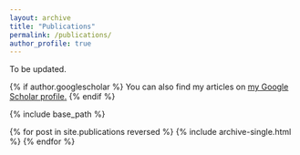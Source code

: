 ```yaml
---
layout: archive
title: "Publications"
permalink: /publications/
author_profile: true
---
```


To be updated.

{% if author.googlescholar %}
  You can also find my articles on <u><a href="{{author.googlescholar}}">my Google Scholar profile</a>.</u>
{% endif %}

{% include base_path %}

{% for post in site.publications reversed %}
	 {% include archive-single.html %}
 {% endfor %}
